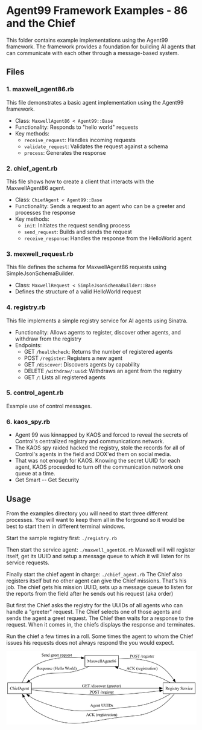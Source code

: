 # Agent99 Framework Examples - 86 and the Chief

This folder contains example implementations using the Agent99 framework. The framework provides a foundation for building AI agents that can communicate with each other through a message-based system.

## Files

### 1. maxwell_agent86.rb

This file demonstrates a basic agent implementation using the Agent99 framework.

- Class: `MaxwellAgent86 < Agent99::Base`
- Functionality: Responds to "hello world" requests
- Key methods:
  - `receive_request`: Handles incoming requests
  - `validate_request`: Validates the request against a schema
  - `process`: Generates the response

### 2. chief_agent.rb

This file shows how to create a client that interacts with the MaxwellAgent86 agent.

- Class: `ChiefAgent < Agent99::Base`
- Functionality: Sends a request to an agent who can be a greeter and processes the response
- Key methods:
  - `init`: Initiates the request sending process
  - `send_request`: Builds and sends the request
  - `receive_response`: Handles the response from the HelloWorld agent

### 3. mexwell_request.rb

This file defines the schema for MaxwellAgent86 requests using SimpleJsonSchemaBuilder.

- Class: `MaxwellRequest < SimpleJsonSchemaBuilder::Base`
- Defines the structure of a valid HelloWorld request

### 4. registry.rb

This file implements a simple registry service for AI agents using Sinatra.

- Functionality: Allows agents to register, discover other agents, and withdraw from the registry
- Endpoints:
  - GET `/healthcheck`: Returns the number of registered agents
  - POST `/register`: Registers a new agent
  - GET `/discover`: Discovers agents by capability
  - DELETE `/withdraw/:uuid`: Withdraws an agent from the registry
  - GET `/`: Lists all registered agents

### 5. control_agent.rb

Example use of control messages.

### 6. kaos_spy.rb
  - Agent 99 was kinnapped by KAOS and forced to reveal the secrets of Control's centralized registry and communications network.
  - The KAOS spy raided hacked the registry, stole the records for all of Control's agents in the field and DOX'ed them on social media.
  - That was not enough for KAOS.  Knowing the secret UUID for each agent, KAOS proceeded to turn off the communication network one queue at a time.
  - Get Smart -- Get Security

## Usage

From the examples directory you will need to start three different processes.  You will want to keep them all in the forgound so it would be best to start them in different terminal windows.

Start the sample registry first: `./registry.rb`

Then start the service agent: `./maxwell_agent86.rb`
Maxwell will will register itself, get its UUID and setup a message queue to which it will listen for its service requests.

Finally start the chief agent in charge: `./chief_agent.rb`
The Chief also registers itself but no other agent can give the Chief missions.  That's his job.  The chief gets his mission UUID, sets up a message queue to listen for the reports from the field after he sends out his request (aka order)

But first the Chief asks the registry for the UUIDs of all agents who can handle a "greeter" request.  The Chief selects one of those agents and sends the agent a greet request.  The Chief then waits for a response to the request.  When it comes in, the chiefs displays the response and terminates.

Run the chief a few times in a roll.  Some times the agent to whom the Chief issues his requests does not always respond the you would expect.

![Agent99 Framework Diagram](diagram.png)



